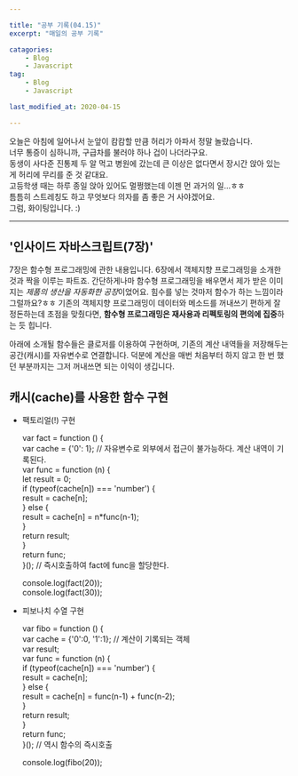 ```yaml
---

title: "공부 기록(04.15)"
excerpt: "매일의 공부 기록"

catagories: 
    - Blog
    - Javascript
tag:
    - Blog
    - Javascript

last_modified_at: 2020-04-15

---
```


 오늘은 아침에 일어나서 눈앞이 캄캄할 만큼 허리가 아파서 정말 놀랐습니다.  
 너무 통증이 심하니까, 구급차를 불러야 하나 겁이 나더라구요.  
 동생이 사다준 진통제 두 알 먹고 병원에 갔는데 큰 이상은 없다면서 장시간 앉아 있는 게 허리에 무리를 준 것 같대요.  
 고등학생 때는 하루 종일 앉아 있어도 멀쩡했는데 이젠 먼 과거의 일...ㅎㅎ  
 틈틈히 스트레칭도 하고 무엇보다 의자를 좀 좋은 거 사야겠어요.   
 그럼, 화이팅입니다. :)  




* * *



## '인사이드 자바스크립트(7장)'

7장은 함수형 프로그래밍에 관한 내용입니다. 6장에서 객체지향 프로그래밍을 소개한 것과 짝을 이루는 파트죠. 간단하게나마 함수형 프로그래밍을 배우면서 제가 받은 이미지는 *제품의 생산을 자동화한 공장*이었어요. 힘수를 넣는 것마저 함수가 하는 느낌이라 그럴까요?ㅎㅎ 기존의 객체지향 프로그래밍이 데이터와 메소드를 꺼내쓰기 편하게 잘 정돈하는데 초점을 맞췄다면, **함수형 프로그래밍은 재사용과 리펙토링의 편의에 집중**하는 듯 힙니다. 

아래에 소개될 함수들은 클로저를 이용하여 구현하며, 기존의 계산 내역들을 저장해두는 공간(캐시)를 자유변수로 연결합니다. 덕분에 계산을 매번 처음부터 하지 않고 한 번 했던 부분까지는 그저 꺼내쓰면 되는 이익이 생깁니다.



## 캐시(cache)를 사용한 함수 구현



* 팩토리얼(!) 구현

    var fact = function () {  
        var cache = {'0': 1};  // 자유변수로 외부에서 접근이 불가능하다. 계산 내역이 기록된다.   
        var func = function (n) {  
            let result = 0;  
            if (typeof(cache[n]) === 'number') {  
                result = cache[n];  
            } else {  
                result = cache[n] = n*func(n-1);  
            }  
            return result;  
        }  
        return func;  
    }();  // 즉시호출하여 fact에 func을 할당한다.

    console.log(fact(20));  
    console.log(fact(30));  








* 피보나치 수열 구현

    var fibo = function () {  
        var cache = {'0':0, '1':1};  // 계산이 기록되는 객체  
        var result;  
        var func = function (n) {  
            if (typeof(cache[n]) === 'number') {  
                result = cache[n];  
            } else {  
                result = cache[n] = func(n-1) + func(n-2);     
            }  
            return result;  
        }  
        return func;  
    }();  // 역시 함수의 즉시호출  

    console.log(fibo(20));






